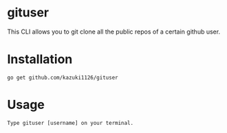 # gituser


This CLI allows you to git clone all the public repos of a certain github user.


# Installation 

```
go get github.com/kazuki1126/gituser
```

# Usage

```
Type gituser [username] on your terminal.
```
